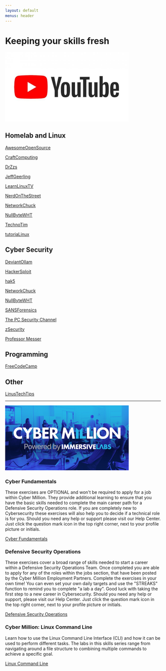 ```yaml
---
layout: default
menus: header
---
```


# Keeping your skills fresh

<img src="../assets/youtube.jpg" alt="YouTube" width="400"/>

## Homelab and Linux

[AwesomeOpenSource](https://www.youtube.com/@AwesomeOpenSource) 

[CraftComputing](https://www.youtube.com/@CraftComputing)

[DrZzs](https://www.youtube.com/@DrZzs)

[JeffGeerling](https://www.youtube.com/@JeffGeerling)

[LearnLinuxTV](https://www.youtube.com/@LearnLinuxTV)

[NerdOnTheStreet](https://www.youtube.com/@NerdOnTheStreet)

[NetworkChuck](https://www.youtube.com/@NetworkChuck)

[NullByteWHT](https://www.youtube.com/@NullByteWHT)

[TechnoTim](https://www.youtube.com/@TechnoTim)

[tutoriaLinux](https://www.youtube.com/@tutoriaLinux)

 

 

## Cyber Security

[DeviantOllam](https://www.youtube.com/@DeviantOllam)

[HackerSploit](https://www.youtube.com/HackerSploit)

[hak5](https://www.youtube.com/@hak5)

[NetworkChuck](https://www.youtube.com/@NetworkChuck)

[NullByteWHT](https://www.youtube.com/@NullByteWHT)

[SANSForensics](https://www.youtube.com/@SANSForensics)

[The PC Security Channel](https://www.youtube.com/@pcsecuritychannel)

[zSecurity](https://www.youtube.com/@zSecurity)

[Professor Messer](https://www.youtube.com/professormesser)

 

 

## Programming

[FreeCodeCamp](https://www.youtube.com/@freecodecamp)

 

## Other

[LinusTechTips](https://www.youtube.com/@LinusTechTips)

---

<img src="../assets/cybermillion.jpeg" alt="CyberMillion" width="400"/>

### Cyber Fundamentals


These exercises are OPTIONAL and won't be required to apply for a job within Cyber Million. They provide additional learning to ensure that you have the basic skills needed to complete the main career path for a Defensive Security Operations role. If you are completely new to Cybersecurity these exercises will also help you to decide if a technical role is for you. Should you need any help or support please visit our Help Center. Just click the question mark icon in the top right corner, next to your profile picture or initials.
 

<a href="https://immersivelabs.online/custom-roles/3747cf987f2d46b348de74f271441b1c/collections?context=assigned-activity" target="_blank">Cyber Fundamentals</a>

 

### Defensive Security Operations

 

These exercises cover a broad range of skills needed to start a career within a Defensive Security Operations Team. Once completed you are able to apply for any of the roles within the jobs section, that have been posted by the Cyber Million Employment Partners. Complete the exercises in your own time! You can even set your own daily targets and use the "STREAKS" function to remind you to complete "a lab a day". Good luck with taking the first step to a new career in Cybersecurity. Should you need any help or support, please visit our Help Center. Just click the question mark icon in the top right corner, next to your profile picture or initials.

<a href="https://immersivelabs.online/custom-roles/7a68e6f371791aac55f844d301bdaed5/collections?context=assigned-activity" target="_blank">Defensive Security Operations </a>

 

 

### Cyber Million: Linux Command Line


Learn how to use the Linux Command Line Interface (CLI) and how it can be used to perform different tasks. The labs in this skills series range from navigating around a file structure to combining multiple commands to achieve a specific goal.

 

<a href="https://immersivelabs.online/objectives/objective/72b6ff8344617a18f4c781f7fe2edf95/labs?category=cyber-million-defensive-sec-ops" target="_blank">Linux Command Line</a>

 